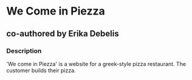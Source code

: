 # __We Come in Piezza__
## co-authored by Erika Debelis

### __Description__
'We come in Piezza' is a website for a greek-style pizza restaurant. The customer builds their pizza.